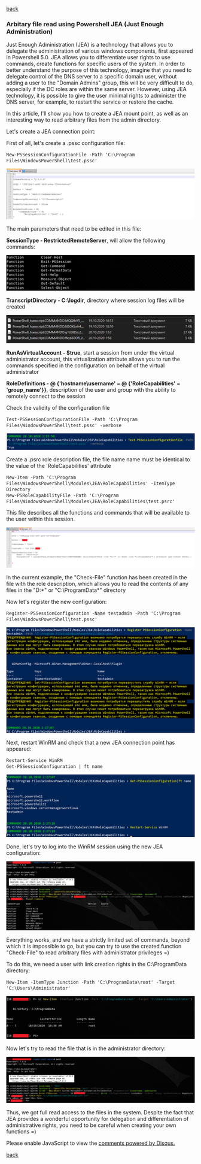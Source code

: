[back](/blog)

### Arbitary file read using Powershell JEA (Just Enough Administration)

Just Enough Administration (JEA) is a technology that allows you to delegate the administration of various windows components, first appeared in Powershell 5.0. JEA allows you to differentiate user rights to use commands, create functions for specific users of the system.
In order to better understand the purpose of this technology, imagine that you need to delegate control of the DNS server to a specific domain user, without adding a user to the "Domain Admins" group, this will be very difficult to do, especially if the DC roles are within the same server. However, using JEA technology, it is possible to give the user minimal rights to administer the DNS server, for example, to restart the service or restore the cache.

In this article, I'll show you how to create a JEA mount point, as well as an interesting way to read arbitrary files from the admin directory.

Let's create a JEA connection point:

First of all, let's create a .pssc configuration file:

```
New-PSSessionConfigurationFile -Path 'C:\Program Files\WindowsPowerShell\test.pssc'
```

![Image](/img/jea/1.png)

The main parameters that need to be edited in this file:

**SessionType - RestrictedRemoteServer**, will allow the following commands:

![Image](/img/jea/2.png)

**TranscriptDirectory - C:\logdir**, directory where session log files will be created

![Image](/img/jea/3.png)

**RunAsVirtualAccount - $true**, start a session from under the virtual administrator account, this virtualization attribute allows you to run the commands specified in the configuration on behalf of the virtual administrator

**RoleDefinitions - @ {'hostname\username' = @ {'RoleCapabilities' = 'group_name'}}**, description of the user and group with the ability to remotely connect to the session

Check the validity of the configuration file

```
Test-PSSessionConfigurationFile -Path 'C:\Program Files\WindowsPowerShell\test.pssc' -verbose
```

![Image](/img/jea/4.png)

Create a .psrc role description file, the file name name must be identical to the value of the 'RoleCapabilities' attribute

```
New-Item -Path 'C:\Program Files\WindowsPowerShell\Modules\JEA\RoleCapabilities' -ItemType Directory
New-PSRoleCapabilityFile -Path 'C:\Program Files\WindowsPowerShell\Modules\JEA\RoleCapabilities\test.psrc'
```

This file describes all the functions and commands that will be available to the user within this session.

![Image](/img/jea/5.png)

In the current example, the "Check-File" function has been created in the file with the role description, which allows you to read the contents of any files in the "D:\*" or "C:\ProgramData*" directory

Now let's register the new configuration:

```
Register-PSSessionConfiguration -Name testadmin -Path 'C:\Program Files\WindowsPowerShell\test.pssc'

```

![Image](/img/jea/6.png)

Next, restart WinRM and check that a new JEA connection point has appeared:

```
Restart-Service WinRM
Get-PSSessionConfiguration | ft name
```

![Image](/img/jea/7.png)

Done, let's try to log into the WinRM session using the new JEA configuration:

![Image](/img/jea/8.png)

Everything works, and we have a strictly limited set of commands, beyond which it is impossible to go, but you can try to use the created function "Check-File" to read arbitrary files with administrator privileges =)

To do this, we need a user with link creation rights in the C:\ProgramData directory:

```
New-Item -ItemType Junction -Path 'C:\ProgramData\root' -Target 'C:\Users\Administrator'
```

![Image](/img/jea/9.png)

Now let's try to read the file that is in the administrator directory:

![Image](/img/jea/10.png)

Thus, we got full read access to the files in the system. Despite the fact that JEA provides a wonderful opportunity for delegation and differentiation of administrative rights, you need to be careful when creating your own functions =)

<div id="disqus_thread"></div>
<script>
(function() { // DON'T EDIT BELOW THIS LINE
var d = document, s = d.createElement('script');
s.src = 'https://hackitfaster-hopto-org.disqus.com/embed.js';
s.setAttribute('data-timestamp', +new Date());
(d.head || d.body).appendChild(s);
})();
</script>
<noscript>Please enable JavaScript to view the <a href="https://disqus.com/?ref_noscript">comments powered by Disqus.</a></noscript>

[back](/blog)

